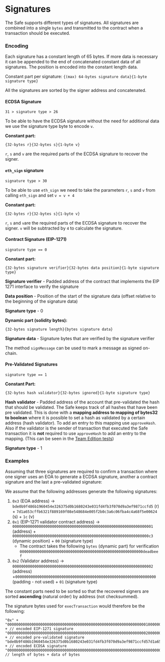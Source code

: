 # Signatures

The Safe supports different types of signatures. All signatures are combined into a single `bytes` and transmitted to the contract when a transaction should be executed.

### Encoding

Each signature has a constant length of 65 bytes. If more data is necessary it can be appended to the end of concatenated constant data of all signatures. The position is encoded into the constant length data.

Constant part per signature: `{(max) 64-bytes signature data}{1-byte signature type}`

All the signatures are sorted by the signer address and concatenated.

#### ECDSA Signature

`31 > signature type > 26`

To be able to have the ECDSA signature without the need for additional data we use the signature type byte to encode `v`.

**Constant part:**

`{32-bytes r}{32-bytes s}{1-byte v}`

`r`, `s` and `v` are the required parts of the ECDSA signature to recover the signer.

#### `eth_sign` signature

`signature type > 30`

To be able to use `eth_sign` we need to take the parameters `r`, `s` and `v` from calling `eth_sign` and set `v = v + 4`

**Constant part:**

`{32-bytes r}{32-bytes s}{1-byte v}`

`r`, `s` and `v`are the required parts of the ECDSA signature to recover the signer. `v` will be subtracted by `4` to calculate the signature.

#### Contract Signature \(EIP-1271\)

`signature type == 0`

**Constant part:**

`{32-bytes signature verifier}{32-bytes data position}{1-byte signature type}`

**Signature verifier** - Padded address of the contract that implements the EIP 1271 interface to verify the signature

**Data position** - Position of the start of the signature data \(offset relative to the beginning of the signature data\)

**Signature type** - 0

**Dynamic part \(solidity bytes\):**

`{32-bytes signature length}{bytes signature data}`

**Signature data** - Signature bytes that are verified by the signature verifier

The method `signMessage` can be used to mark a message as signed on-chain.

#### Pre-Validated Signatures

`signature type == 1`

**Constant Part:**

`{32-bytes hash validator}{32-bytes ignored}{1-byte signature type}`

**Hash validator** - Padded address of the account that pre-validated the hash that should be validated. The Safe keeps track of all hashes that have been pre validated. This is done with a **mapping address to mapping of bytes32 to boolean** where it is possible to set a hash as validated by a certain address \(hash validator\). To add an entry to this mapping use `approveHash`. Also if the validator is the sender of transaction that executed the Safe transaction it is **not** required to use `approveHash` to add an entry to the mapping. \(This can be seen in the [Team Edition tests](https://github.com/safe-global/safe-smart-account/blob/v1.0.0/test/gnosisSafeTeamEdition.js)\)

**Signature type** - 1

### Examples

Assuming that three signatures are required to confirm a transaction where one signer uses an EOA to generate a ECDSA signature, another a contract signature and the last a pre-validated signature:

We assume that the following addresses generate the following signatures:

1. `0x3` \(EOA address\) -&gt; `bde0b9f486b1960454e326375d0b1680243e031fd4fb3f070d9a3ef9871ccfd5` \(r\) + `7d1a653cffb6321f889169f08e548684e005f2b0c3a6c06fba4c4a68f5e00624` \(s\) + `1c` \(v\)
2. `0x1` \(EIP-1271 validator contract address\) -&gt; `0000000000000000000000000000000000000000000000000000000000000001` \(address\) + `00000000000000000000000000000000000000000000000000000000000000c3` \(dynamic position\) + `00` \(signature type\)
    - The contract takes the following `bytes` \(dynamic part\) for verification `00000000000000000000000000000000000000000000000000000000deadbeef`
3. `0x2` \(Validator address\) -&gt; `0000000000000000000000000000000000000000000000000000000000000002` \(address\) +`0000000000000000000000000000000000000000000000000000000000000000` \(padding - not used\) + `01` \(signature type\)

The constant parts need to be sorted so that the recovered signers are sorted **ascending** \(natural order\) by address \(not checksummed\).

The signature bytes used for `execTransaction` would therefore be the following:

```text
"0x" +
"000000000000000000000000000000000000000000000000000000000000000100000000000000000000000000000000000000000000000000000000000000c300" + // encoded EIP-1271 signature
"0000000000000000000000000000000000000000000000000000000000000002000000000000000000000000000000000000000000000000000000000000000001" + // encoded pre-validated signature
"bde0b9f486b1960454e326375d0b1680243e031fd4fb3f070d9a3ef9871ccfd57d1a653cffb6321f889169f08e548684e005f2b0c3a6c06fba4c4a68f5e006241c" + // encoded ECDSA signature
"000000000000000000000000000000000000000000000000000000000000000800000000000000000000000000000000000000000000000000000000deadbeef"     // length of bytes + data of bytes
```
